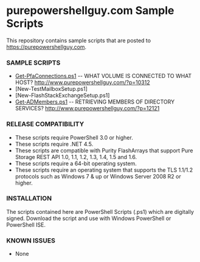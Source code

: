 # purepowershellguy.com Sample Scripts

This repository contains sample scripts that are posted to https://purepowershellguy.com.

### SAMPLE SCRIPTS
* [Get-PfaConnections.ps1](https://github.com/barkz/PurePowerShellGuy/blob/master/Get-PfaConnections.ps1) -- WHAT VOLUME IS CONNECTED TO WHAT HOST? http://www.purepowershellguy.com/?p=10312
* [New-TestMailboxSetup.ps1]
* [New-FlashStackExchangeSetup.ps1]
* [Get-ADMembers.ps1](https://github.com/barkz/PurePowerShellGuy/blob/master/Get-PfaConnections.ps1) -- RETRIEVING MEMBERS OF DIRECTORY SERVICES? http://www.purepowershellguy.com/?p=12121

### RELEASE COMPATIBILITY

* These scripts require PowerShell 3.0 or higher.
* These scripts require .NET 4.5.
* These scripts are compatible with Purity FlashArrays that support Pure Storage REST API 1.0, 1.1, 1.2, 1.3, 1.4, 1.5 and 1.6.
* These scripts require a 64-bit operating system.
* These scripts require an operating system that supports the TLS 1.1/1.2 protocols such as Windows 7 & up or Windows Server 2008 R2 or higher.

### INSTALLATION

The scripts contained here are PowerShell Scripts (.ps1) which are digitally signed. Download the script and use with Windows PowerShell or PowerShell ISE.

### KNOWN ISSUES

* None